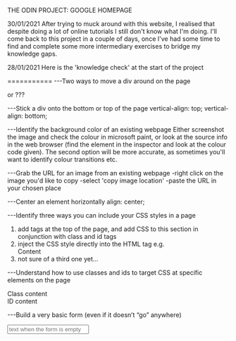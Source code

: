 THE ODIN PROJECT: GOOGLE HOMEPAGE

30/01/2021
After trying to muck around with this website, I realised that despite doing a lot of online tutorials I still don't know what I'm doing. I'll come back to this project in a couple of days, once I've had some time to find and complete some more intermediary exercises to bridge my knowledge gaps.

28/01/2021
Here is the 'knowledge check' at the start of the project

===========
---Two ways to move a div around on the page
<div style="align: center;"></div>
or
???

---Stick a div onto the bottom or top of the page
vertical-align: top;
vertical-align: bottom;

---Identify the background color of an existing webpage
Either screenshot the image and check the colour in microsoft paint, or look at the source info in the web browser (find the element in the inspector and look at the colour code given). The second option will be more accurate, as sometimes you'll want to identify colour transitions etc.

---Grab the URL for an image from an existing webpage
-right click on the image you'd like to copy
-select 'copy image location'
-paste the URL in your chosen place

---Center an element horizontally
align: center;

---Identify three ways you can include your CSS styles in a page
1. add <style></style> tags at the top of the page, and add CSS to this section in conjunction with class and id tags
2. inject the CSS style directly into the HTML tag e.g. <div style="align: center;">Content</div>
3. not sure of a third one yet...

---Understand how to use classes and ids to target CSS at specific elements on the page
<style>
    .class {
        [class content goes here]
    }
    #id {
        [id styling goes here]
    }
</style>

<div class="class">Class content</div>
<div id="id">ID content</div>

---Build a very basic form (even if it doesn’t “go” anywhere)
<form action="">
    <input type="text" placeholder="text when the form is empty">
</form>